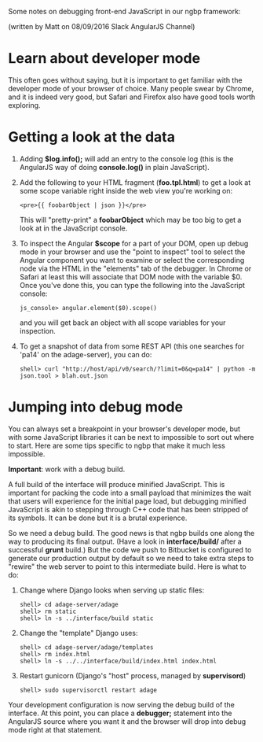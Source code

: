 Some notes on debugging front-end JavaScript in our ngbp framework:

(written by Matt on 08/09/2016 Slack AngularJS Channel)

Learn about developer mode
==========================

This often goes without saying, but it is important to get familiar with the developer mode of your browser of choice. Many people swear by Chrome, and it is indeed very good, but Safari and Firefox also have good tools worth exploring.

Getting a look at the data
==========================

1. Adding **$log.info();** will add an entry to the console log (this is the AngularJS way of doing **console.log()** in plain JavaScript).

2. Add the following to your HTML fragment (**foo.tpl.html**) to get a look at some scope variable right inside the web view you're working on:

   ```
   <pre>{{ foobarObject | json }}</pre>
   ```

   This will "pretty-print" a **foobarObject** which may be too big to get a look at in the JavaScript console.

3. To inspect the Angular **$scope** for a part of your DOM, open up debug mode in your browser and use the "point to inspect" tool to select the Angular component you want to examine or select the corresponding node via the HTML in the "elements" tab of the debugger. In Chrome or Safari at least this will associate that DOM node with the variable $0. Once you've done this, you can type the following into the JavaScript console:

   ```
   js_console> angular.element($0).scope()
   ```

   and you will get back an object with all scope variables for your inspection.

4. To get a snapshot of data from some REST API (this one searches for 'pa14' on the adage-server), you can do:

   ```
   shell> curl "http://host/api/v0/search/?limit=0&q=pa14" | python -m json.tool > blah.out.json
   ```


Jumping into debug mode
=======================

You can always set a breakpoint in your browser's developer mode, but with some JavaScript libraries it can be next to impossible to sort out where to start. Here are some tips specific to ngbp that make it much less impossible.

**Important**: work with a debug build.

A full build of the interface will produce minified JavaScript. This is important for packing the code into a small payload that minimizes the wait that users will experience for the initial page load, but debugging minified JavaScript is akin to stepping through C++ code that has been stripped of its symbols. It can be done but it is a brutal experience.

So we need a debug build. The good news is that ngbp builds one along the way to producing its final output. (Have a look in **interface/build/** after a successful **grunt** build.) But the code we push to Bitbucket is configured to generate our production output by default so we need to take extra steps to "rewire" the web server to point to this intermediate build. Here is what to do:

1. Change where Django looks when serving up static files:

   ```
   shell> cd adage-server/adage
   shell> rm static
   shell> ln -s ../interface/build static
   ```

2. Change the "template" Django uses:

   ```
   shell> cd adage-server/adage/templates
   shell> rm index.html
   shell> ln -s ../../interface/build/index.html index.html
   ```

3. Restart gunicorn (Django's "host" process, managed by **supervisord**)

   ```
   shell> sudo supervisorctl restart adage
   ```

Your development configuration is now serving the debug build of the interface. At this point, you can place a **debugger;** statement into the AngularJS source where you want it and the browser will drop into debug mode right at that statement.
